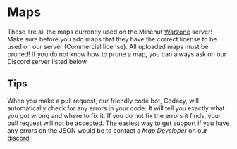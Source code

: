 # Maps
These are all the maps currently used on the Minehut [Warzone](https://warz.one) server! Make sure before you add maps that they have the correct license to be used on our server (Commercial license). All uploaded maps must be pruned! If you do not know how to prune a map, you can always ask on our Discord server listed below.

## Tips
When you make a pull request, our friendly code bot, Codacy, will automatically check for any errors in your code. It will tell you exactly what you got wrong and where to fix it. If you do not fix the errors it finds, your pull request will not be accepted. The easiest way to get support if you have any errors on the JSON would be to contact a *Map Developer* on our [discord.](https://discord.io/WarzoneMC)

